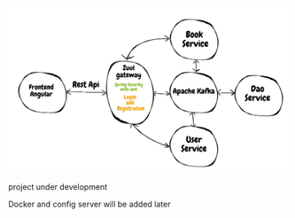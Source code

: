 ![Иллюстрация к проекту](https://github.com/Sov4ik/spring-cloud-kafka-demo/blob/master/images/Drawing.png)


project under development

Docker and config server will be added later
